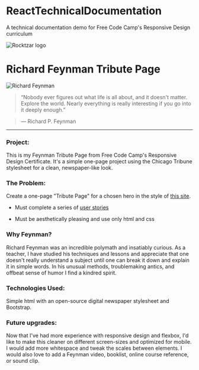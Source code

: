 # ReactTechnicalDocumentation
A technical documentation demo for Free Code Camp's Responsive Design curriculum

![Rocktzar logo](https://res.cloudinary.com/mpauldesigns/image/upload/c_scale,q_100,w_200/v1540421311/rocktzar_red.png)

# Richard Feynman Tribute Page

![Richard Feynman](https://res.cloudinary.com/mpauldesigns/image/upload/v1540421885/Feynman_1.jpg)

>“Nobody ever figures out what life is all about, and it doesn't matter. Explore the world. Nearly everything is really interesting if you go into it deeply enough.”

>― Richard P. Feynman

---

### Project:

This is my Feynman Tribute Page from Free Code Camp's Responsive Design Certificate. It's a simple one-page project using the Chicago Tribune stylesheet for a clean, newspaper-like look.

### The Problem:

Create a one-page "Tribute Page" for a chosen hero in the style of [this site]( https://codepen.io/freeCodeCamp/full/zNqgVx).
  
* Must complete a series of [user stories](https://learn.freecodecamp.org/responsive-web-design/responsive-web-design-projects/build-a-tribute-page)

* Must be aesthetically pleasing and use only html and css

### Why Feynman?

Richard Feynman was an incredible polymath and insatiably curious. As a teacher, I have studied his techniques and lessons and appreciate that one doesn't really understand a subject until one can break it down and explain it in simple words. In his unusual methods, troublemaking antics, and offbeat sense of humor I find a kindred spirit.

### Technologies Used:

Simple html with an open-source digital newspaper stylesheet and Bootstrap.

### Future upgrades:

Now that I've had more experience with responsive design and flexbox, I'd like to make this cleaner on different screen-sizes and optimized for mobile. I would add more whitespace and tweak the scales between elements. I would also love to add a Feynman video, booklist, online course reference, or sound clip.
